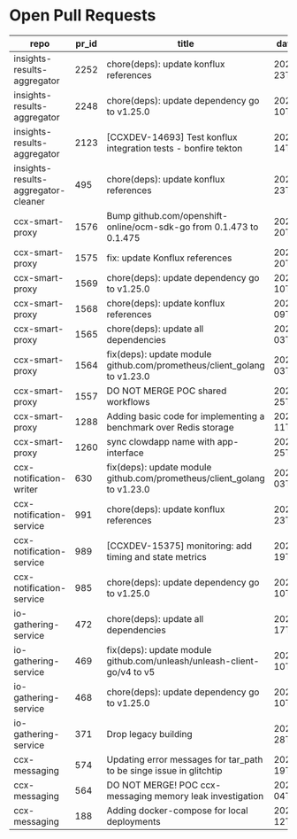 # Open Pull Requests
repo | pr_id | title | date_created | url | author | ci_status
---|---|---|---|---|---|---
insights-results-aggregator | 2252 | chore(deps): update konflux references | 2025-08-23T08:36:27Z | https://github.com/RedHatInsights/insights-results-aggregator/pull/2252 | app/red-hat-konflux | failed
insights-results-aggregator | 2248 | chore(deps): update dependency go to v1.25.0 | 2025-08-10T08:36:08Z | https://github.com/RedHatInsights/insights-results-aggregator/pull/2248 | app/red-hat-konflux | failed
insights-results-aggregator | 2123 | [CCXDEV-14693] Test konflux integration tests - bonfire tekton | 2025-03-14T10:36:51Z | https://github.com/RedHatInsights/insights-results-aggregator/pull/2123 | matysek | failed
insights-results-aggregator-cleaner | 495 | chore(deps): update konflux references | 2025-08-23T08:36:25Z | https://github.com/RedHatInsights/insights-results-aggregator-cleaner/pull/495 | app/red-hat-konflux | failed
ccx-smart-proxy | 1576 | Bump github.com/openshift-online/ocm-sdk-go from 0.1.473 to 0.1.475 | 2025-08-20T17:08:28Z | https://github.com/RedHatInsights/insights-results-smart-proxy/pull/1576 | app/dependabot | failed
ccx-smart-proxy | 1575 | fix: update Konflux references | 2025-08-20T12:19:18Z | https://github.com/RedHatInsights/insights-results-smart-proxy/pull/1575 | juandspy | failed
ccx-smart-proxy | 1569 | chore(deps): update dependency go to v1.25.0 | 2025-08-10T08:33:19Z | https://github.com/RedHatInsights/insights-results-smart-proxy/pull/1569 | app/red-hat-konflux | failed
ccx-smart-proxy | 1568 | chore(deps): update konflux references | 2025-08-09T12:18:35Z | https://github.com/RedHatInsights/insights-results-smart-proxy/pull/1568 | app/red-hat-konflux | failed
ccx-smart-proxy | 1565 | chore(deps): update all dependencies | 2025-08-03T10:59:00Z | https://github.com/RedHatInsights/insights-results-smart-proxy/pull/1565 | app/red-hat-konflux | failed
ccx-smart-proxy | 1564 | fix(deps): update module github.com/prometheus/client_golang to v1.23.0 | 2025-08-03T06:52:40Z | https://github.com/RedHatInsights/insights-results-smart-proxy/pull/1564 | app/red-hat-konflux | failed
ccx-smart-proxy | 1557 | DO NOT MERGE POC shared workflows | 2025-07-25T10:22:18Z | https://github.com/RedHatInsights/insights-results-smart-proxy/pull/1557 | Jakub007d | failed
ccx-smart-proxy | 1288 | Adding basic code for implementing a benchmark over Redis storage | 2024-07-11T11:22:59Z | https://github.com/RedHatInsights/insights-results-smart-proxy/pull/1288 | joselsegura | failed
ccx-smart-proxy | 1260 | sync clowdapp name with app-interface | 2024-04-25T13:10:25Z | https://github.com/RedHatInsights/insights-results-smart-proxy/pull/1260 | matysek | ok
ccx-notification-writer | 630 | fix(deps): update module github.com/prometheus/client_golang to v1.23.0 | 2025-08-03T09:09:22Z | https://github.com/RedHatInsights/ccx-notification-writer/pull/630 | app/red-hat-konflux | ok
ccx-notification-service | 991 | chore(deps): update konflux references | 2025-08-23T08:36:41Z | https://github.com/RedHatInsights/ccx-notification-service/pull/991 | app/red-hat-konflux | failed
ccx-notification-service | 989 | [CCXDEV-15375] monitoring: add timing and state metrics | 2025-08-19T09:21:47Z | https://github.com/RedHatInsights/ccx-notification-service/pull/989 | juandspy | failed
ccx-notification-service | 985 | chore(deps): update dependency go to v1.25.0 | 2025-08-10T08:21:17Z | https://github.com/RedHatInsights/ccx-notification-service/pull/985 | app/red-hat-konflux | failed
io-gathering-service | 472 | chore(deps): update all dependencies | 2025-08-17T08:28:32Z | https://github.com/RedHatInsights/insights-operator-gathering-conditions-service/pull/472 | app/red-hat-konflux | failed
io-gathering-service | 469 | fix(deps): update module github.com/unleash/unleash-client-go/v4 to v5 | 2025-08-10T12:09:34Z | https://github.com/RedHatInsights/insights-operator-gathering-conditions-service/pull/469 | app/red-hat-konflux | failed
io-gathering-service | 468 | chore(deps): update dependency go to v1.25.0 | 2025-08-10T08:13:10Z | https://github.com/RedHatInsights/insights-operator-gathering-conditions-service/pull/468 | app/red-hat-konflux | failed
io-gathering-service | 371 | Drop legacy building | 2025-03-28T12:35:04Z | https://github.com/RedHatInsights/insights-operator-gathering-conditions-service/pull/371 | ikerreyes | failed
ccx-messaging | 574 | Updating error messages for tar_path to be singe issue in glitchtip | 2025-08-19T13:55:56Z | https://github.com/RedHatInsights/insights-ccx-messaging/pull/574 | Jakub007d | failed
ccx-messaging | 564 | DO NOT MERGE! POC ccx-messaging memory leak investigation | 2025-08-04T07:55:03Z | https://github.com/RedHatInsights/insights-ccx-messaging/pull/564 | Jakub007d | failed
ccx-messaging | 188 | Adding docker-compose for local deployments | 2024-04-12T07:36:51Z | https://github.com/RedHatInsights/insights-ccx-messaging/pull/188 | joselsegura | ok

